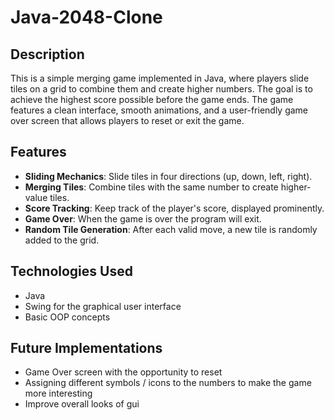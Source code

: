 # Java-2048-Clone

## Description
This is a simple merging game implemented in Java, where players slide tiles on a grid to combine them and create higher numbers. The goal is to achieve the highest score possible before the game ends. The game features a clean interface, smooth animations, and a user-friendly game over screen that allows players to reset or exit the game.

## Features
- **Sliding Mechanics**: Slide tiles in four directions (up, down, left, right).
- **Merging Tiles**: Combine tiles with the same number to create higher-value tiles.
- **Score Tracking**: Keep track of the player's score, displayed prominently.
- **Game Over**: When the game is over the program will exit.
- **Random Tile Generation**: After each valid move, a new tile is randomly added to the grid.

## Technologies Used
- Java
- Swing for the graphical user interface
- Basic OOP concepts

## Future Implementations
- Game Over screen with the opportunity to reset
- Assigning different symbols / icons to the numbers to make the game more interesting
- Improve overall looks of gui
